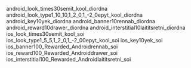 android_look_times30semit_kool_diordna
android_look_type1_10_10,1_2_0,1_-2_0epyt_kool_diordna
android_key10yek_diordna
android_banner10rennab_diordna
android_reward10drawer_diordna
android_interstitial10laititsretni_diordna
ios_look_times30semit_kool_soi
ios_look_type1_5_5,1_2_0,1_-2_00epyt_kool_soi
ios_key10yek_soi
ios_banner100_Rewarded_Androidrennab_soi
ios_reward100_Rewarded_Androiddrawer_soi
ios_interstitial100_Rewarded_Androidlaititsretni_soi
